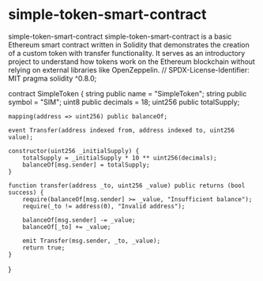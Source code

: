 # simple-token-smart-contract
simple-token-smart-contract simple-token-smart-contract is a basic Ethereum smart contract written in Solidity that demonstrates the creation of a custom token with transfer functionality. It serves as an introductory project to understand how tokens work on the Ethereum blockchain without relying on external libraries like OpenZeppelin. 
// SPDX-License-Identifier: MIT
pragma solidity ^0.8.0;

contract SimpleToken {
    string public name = "SimpleToken";
    string public symbol = "SIM";
    uint8 public decimals = 18;
    uint256 public totalSupply;

    mapping(address => uint256) public balanceOf;

    event Transfer(address indexed from, address indexed to, uint256 value);

    constructor(uint256 _initialSupply) {
        totalSupply = _initialSupply * 10 ** uint256(decimals);
        balanceOf[msg.sender] = totalSupply;
    }

    function transfer(address _to, uint256 _value) public returns (bool success) {
        require(balanceOf[msg.sender] >= _value, "Insufficient balance");
        require(_to != address(0), "Invalid address");

        balanceOf[msg.sender] -= _value;
        balanceOf[_to] += _value;

        emit Transfer(msg.sender, _to, _value);
        return true;
    }
}
